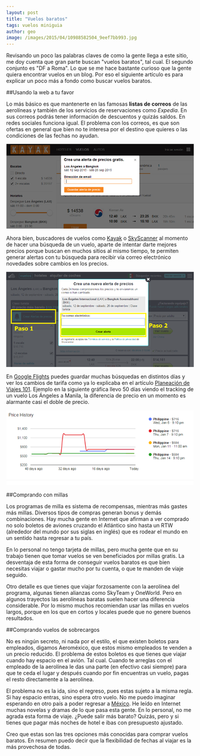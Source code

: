 ```yaml
---
layout: post
title: "Vuelos baratos"
tags: vuelos miniguia
author: geo
image: /images/2015/04/10988582504_9eef7bb993.jpg
---
```

Revisando un poco las palabras claves de como la gente llega a este sitio, me doy cuenta que gran parte buscan "vuelos baratos", tal cual. El segundo conjunto es "DF a Roma". Lo que se me hace bastante curioso que la gente quiera encontrar vuelos en un blog. Por eso el siguiente artículo es para explicar un poco más a fondo como buscar vuelos baratos. 

##Usando la web a tu favor

Lo más básico es que mantenerte en las famosas **listas de correos** de las aerolíneas y también de los servicios de reservaciones como *Expedia*. En sus correos podrás tener información de descuentos y quizás saldos. En redes sociales funciona igual. El problema con los correos, es que son ofertas en general que bien no te interesa por el destino que quieres o las condiciones de las fechas no ayudan.

![Alertas en Kayak](/images/2015/04/kayak.png)

Ahora bien, buscadores de vuelos como [Kayak](http://kayak.com/) o [SkyScanner](http://www.skyscanner.com/) al momento de hacer una búsqueda de un vuelo, aparte de intentar darte mejores precios porque buscan en muchos sitios al mismo tiempo, te permiten generar alertas con tu búsqueda para recibir vía correo electrónico novedades sobre cambios en los precios.

![Alertas en SkyScanner](/images/2015/04/skyscanner.png)

En [Google Flights](http://flights.google.com/) puedes guardar muchas búsquedas en distintos días y ver los cambios de tarifa como ya lo explicaba en el artículo [Planeación de Viajes 101](/planeacion-de-viaje-101/). Ejemplo en la siguiente gráfica llevo 50 días viendo el tracking de un vuelo Los Ángeles a Manila, la diferencia de precio en un momento es alarmante casi el doble de precio.

![Gráficas en Google Flights](/images/2015/04/Google.png)

##Comprando con millas

Los programas de milla es sistema de recompensas, mientras más gastes más millas. Diversos tipos de compras generan bonus y demás combinaciones. Hay mucha gente en Internet que afirman a ver comprado no solo boletos de aviones cruzando el Atlántico sino hasta un RTW (alrededor del mundo por sus siglas en inglés) que es rodear el mundo en un sentido hasta regresar a tu país. 

En lo personal no tengo tarjeta de millas, pero mucha gente que en su trabajo tienen que tomar vuelos se ven beneficiados por millas gratis. La desventaja de esta forma de conseguir vuelos baratos es que bien necesitas viajar o gastar mucho por tu cuenta, o que te manden de viaje seguido. 

Otro detalle es que tienes que viajar forzosamente con la aerolínea del programa, algunas tienen alianzas como SkyTeam y OneWorld. Pero en algunos trayectos las aerolíneas baratas suelen hacer una diferencia considerable. Por lo mismo muchos recomiendan usar las millas en vuelos largos, porque en los que en cortos y locales puede que no genere buenos resultados. 

##Comprando vuelos de sobrecargos

No es ningún secreto, ni nada por el estilo, el que existen boletos para empleados, digamos Aeroméxico, que estos mismo empleados te venden a un precio reducido. El problema de estos boletos es que tienes que viajar cuando hay espacio en el avión. Tal cual. Cuando te arreglas con el empleado de la aerolínea le das una parte (en efectivo casi siempre) para que te ceda el lugar y después cuando por fin encuentras un vuelo,  pagas el resto directamente a la aerolínea.

El problema no es la ida, sino el regreso, pues estas sujeto a la misma regla. Si hay espacio entras, sino espera otro vuelo. No me puedo imaginar esperando en otro país a poder regresar a [México](/tag/mexico). He leído en Internet muchas novelas y dramas de lo que pasa esta gente. En lo personal, no me agrada esta forma de viaje. ¿Puede salir más barato? Quizás, pero y si tienes que pagar más noches de hotel e ibas con presupuesto ajustado.

Creo que estas son las tres opciones más conocidas para comprar vuelos baratos. En resumen puedo decir que la flexibilidad de fechas al viajar es la más provechosa de todas.